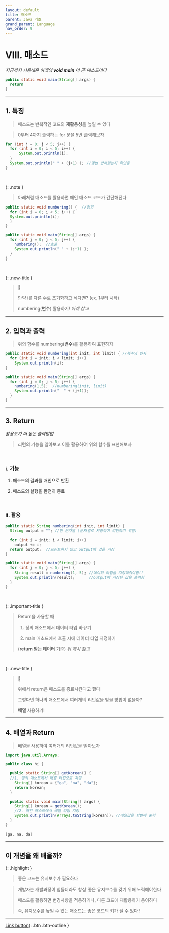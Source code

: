 ```yaml
---
layout: default
title: 매소드
parent: Java 기초
grand_parent: Language
nav_order: 9
---
```


# VIII. 매소드

_지금까지 사용해온 아래의 **void main** 이 곧 매소드이다_

```java
public static void main(String[] args) {
  return
}
```

---

## 1. 특징

> 매소드는 반복적인 코드의 **재활용성**을 높일 수 있다

> 0부터 4까지 출력하는 for 문을 5번 출력해보자

```java
for (int j = 0; j < 5; j++) {
  for (int i = 0; i < 5; i++) {
	  System.out.println(i);
  }
  System.out.println(" " + (j+1) ); //몇번 반복했는지 확인용
}
```

<br/>

{: .note }
> 아래처럼 매소드를 활용하면 매인 매소드 코드가 간단해진다

```java
public static void numbering() {  //정의
  for (int i = 0; i < 5; i++) {
  System.out.println(i);
  }
}

public static void main(String[] args) {
  for (int j = 0; j < 5; j++) {
    numbering();  //호출
    System.out.println(" " + (j+1) );
  }
}
```

<br/>

{: .new-title }
> 🧐
>
> 만약 i를 다른 수로 초기화하고 싶다면? (ex. 1부터 시작)
>
> numbering(**변수**) 활용하기! _아래 참고_

---

## 2. 입력과 출력

> 위의 함수를 numbering(**변수**)를 활용하여 표현하자

```java
public static void numbering(int init, int limit) { //복수의 인자
  for (int i = init; i < limit; i++)
    System.out.println(i);
}

public static void main(String[] args) {  
  for (int j = 0; j < 5; j++) {
    numbering(1,5);  //numbering(init, limit)
    System.out.println("  " + (j+1));
  }
}
```


---

## 3. Return
_활용도가 더 높은 출력방법_

> 리턴의 기능을 알아보고 이를 활용하여 위의 함수를 표현해보자

<br/>

### i. 기능

1. 매소드의 결과를 매인으로 반환

2. 매소드의 실행을 완전히 종료

<br/>

### ii. 활용

```java
public static String numbering(int init, int limit) { 
  String output = ""; //빈 문자열 (문자열로 저장하여 리턴하기 위함)
	
  for (int i = init; i < limit; i++)
    output += i;
  return output;  //프린트하지 않고 output에 값을 저장
}

public static void main(String[] args) {
  for (int j = 0; j < 5; j++) {
    String result = numbering(1, 5); //데이터 타입을 지정해줘야함!!
    System.out.println(result);      //output에 저장된 값을 출력함
  }
}
```

<br/>

{: .important-title }
> Return을 사용할 때
>
> 1. 정의 매소드에서 데이터 타입 바꾸기 
>
> 2. main 매소드에서 호출 시에 데이터 타입 지정하기
>
> (**return 받는 데이터** 기준) _위 예시 참고_

<br/>

{: .new-title }
> 🤔
>
> 위에서 return은 매소드를 종료시킨다고 했다
>
> 그렇다면 하나의 매소드에서 여러개의 리턴값을 받을 방법이 없을까?
>
> **배열** 사용하기!

---

## 4. 배열과 Return

> 배열을 사용하여 여러개의 리턴값을 받아보자

```java
import java.util.Arrays;

public class hi {

  public static String[] getKorean() { 
  //1. 정의 매소드에서 배열 타입으로 지정
    String[] korean = {"ga", "na", "da"};
    return korean;
  }
  
  public static void main(String[] args) {
    String[] korean = getKorean(); 
    //2. 매인 매소드에서 배열 타입 지정
    System.out.println(Arrays.toString(korean)); //배열값을 한번에 출력
  }
}
```

```java
[ga, na, da]
```

---

## **이 개념을 왜 배울까?**

{: .highlight }
> 좋은 코드는 유지보수가 필요하다

> 개발자는 개발과정이 힘들더라도 항상 좋은 유지보수를 갖기 위해 노력해야한다
>
> 매소드를 활용하면 변경사항을 적용하거나, 다른 코드에 재활용하기 용이하다
>
> 즉, 유지보수를 높일 수 있는 매소드는 좋은 코드의 키가 될 수 있다 !

---

[Link button](https://opentutorials.org/course/1223/5369){: .btn .btn-outline }